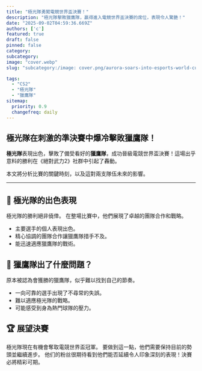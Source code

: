 ```yaml
---
title: "極光隊勇闖電競世界盃決賽！"
description: "極光隊擊敗獵鷹隊，贏得進入電競世界盃決賽的席位，表現令人驚艷！"
date: "2025-09-02T04:59:36.669Z"
authors: ['c']
featured: true
draft: false
pinned: false
category:
subcategory:
image: "cover.webp"
slug: "subcategory:/image: cover.png/aurora-soars-into-esports-world-cup-finals"

tags:
  - "CS2"
  - "極光隊"
  - "獵鷹隊"
sitemap:
  priority: 0.9
  changefreq: daily
---
```


## **極光隊在刺激的準決賽中爆冷擊敗獵鷹隊！**

**極光隊**表現出色，擊敗了備受看好的**獵鷹隊**，成功晉級電競世界盃決賽！這場出乎意料的勝利在《絕對武力2》社群中引起了轟動。

本文將分析比賽的關鍵時刻，以及這對兩支隊伍未來的影響。

---

## 🚀 極光隊的出色表現

極光隊的勝利絕非僥倖。 在整場比賽中，他們展現了卓越的團隊合作和戰略。

*   主要選手的個人表現出色。
*   精心協調的團隊合作讓獵鷹隊措手不及。
*   能迅速適應獵鷹隊的戰術。

## 🤔 獵鷹隊出了什麼問題？

原本被認為會獲勝的獵鷹隊，似乎難以找到自己的節奏。

*   一向可靠的選手出現了不尋常的失誤。
*   難以適應極光隊的戰略。
*   可能感受到身為熱門球隊的壓力。

## 🏆 展望決賽

極光隊現在有機會奪取電競世界盃冠軍。 要做到這一點，他們需要保持目前的勢頭並繼續進步。 他们的粉丝很期待看到他們能否延續令人印象深刻的表現！決賽必將精彩可期。